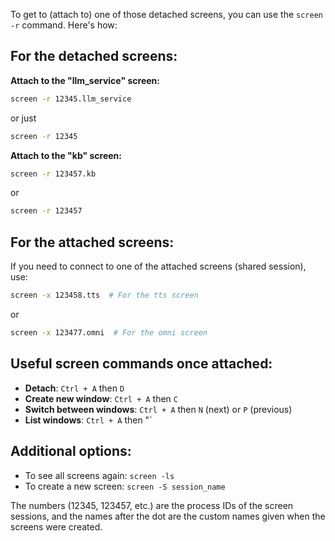 To get to (attach to) one of those detached screens, you can use the `screen -r` command. Here's how:

## For the detached screens:

**Attach to the "llm_service" screen:**
```bash
screen -r 12345.llm_service
```
or just
```bash
screen -r 12345
```

**Attach to the "kb" screen:**
```bash
screen -r 123457.kb
```
or
```bash
screen -r 123457
```

## For the attached screens:

If you need to connect to one of the attached screens (shared session), use:
```bash
screen -x 123458.tts  # For the tts screen
```
or
```bash
screen -x 123477.omni  # For the omni screen
```

## Useful screen commands once attached:

- **Detach**: `Ctrl + A` then `D`
- **Create new window**: `Ctrl + A` then `C`
- **Switch between windows**: `Ctrl + A` then `N` (next) or `P` (previous)
- **List windows**: `Ctrl + A` then "`

## Additional options:

- To see all screens again: `screen -ls`
- To create a new screen: `screen -S session_name`

The numbers (12345, 123457, etc.) are the process IDs of the screen sessions, and the names after the dot are the custom names given when the screens were created.

